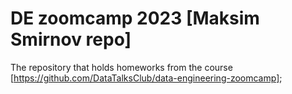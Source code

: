 # DE zoomcamp 2023 [Maksim Smirnov repo]

The repository that holds homeworks from the course [https://github.com/DataTalksClub/data-engineering-zoomcamp];
